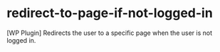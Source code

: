 # redirect-to-page-if-not-logged-in
[WP Plugin] Redirects the user to a specific page when the user is not logged in. 
